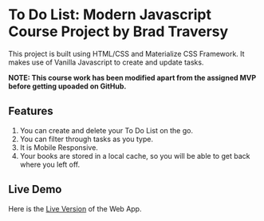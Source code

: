 # To Do List: Modern Javascript Course Project by Brad Traversy

This project is built using HTML/CSS and Materialize CSS Framework. It makes use of Vanilla Javascript to create and update tasks.

**NOTE: This course work has been modified apart from the assigned MVP before getting upoaded on GitHub.**

## Features

1. You can create and delete your To Do List on the go.
2. You can filter through tasks as you type.
3. It is Mobile Responsive.
4. Your books are stored in a local cache, so you will be able to get back where you left off.

## Live Demo

Here is the [Live Version](https://techcatchers.github.io/To-Do-List/) of the Web App.